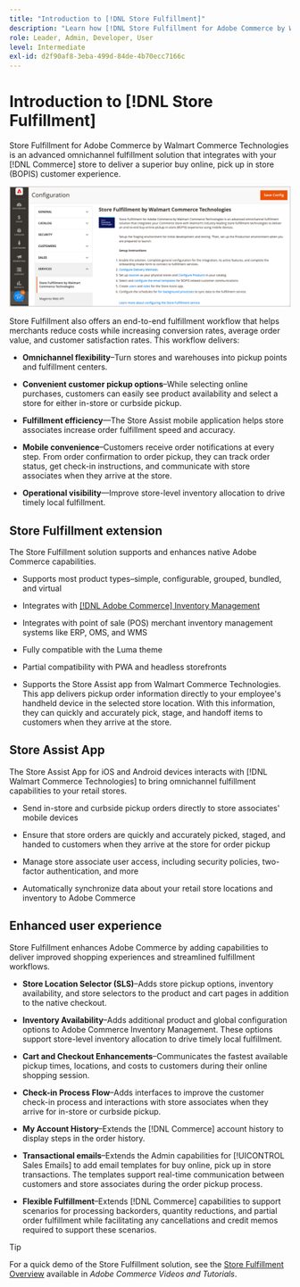 ```yaml
---
title: "Introduction to [!DNL Store Fulfillment]"
description: "Learn how [!DNL Store Fulfillment for Adobe Commerce by Walmart Commerce Technologies] supports buy online, pick up in store (BOPIS) for customers. Use the Store Assist mobile to streamline BOPIS fulfillment and order processing for store associates and Commerce customers."
role: Leader, Admin, Developer, User
level: Intermediate
exl-id: d2f90af8-3eba-499d-84de-4b70ecc7166c
---
```

# Introduction to [!DNL Store Fulfillment]

Store Fulfillment for Adobe Commerce by Walmart Commerce Technologies is an advanced omnichannel fulfillment solution that integrates with your [!DNL Commerce] store to deliver a superior buy online, pick up in store (BOPIS) customer experience.

![Store Fulfillment solution Adobe Admin configuration](assets/store-fulfillment-admin-home.png
)

Store Fulfillment also offers an end-to-end fulfillment workflow that helps merchants reduce costs while increasing conversion rates, average order value, and customer satisfaction rates. This workflow delivers:

* **Omnichannel flexibility**–Turn stores and warehouses into pickup points and fulfillment centers.

* **Convenient customer pickup options**–While selecting online purchases, customers can easily see product availability and select a store for either in-store or curbside pickup.

* **Fulfillment efficiency**—The Store Assist mobile application helps store associates increase order fulfillment speed and accuracy.

* **Mobile convenience**–Customers receive order notifications at every step. From order confirmation to order pickup, they can track order status, get check-in instructions, and communicate with store associates when they arrive at the store.

* **Operational visibility**—Improve store-level inventory allocation to drive timely local fulfillment.

## Store Fulfillment extension

The Store Fulfillment solution supports and enhances native Adobe Commerce capabilities.

* Supports most product types–simple, configurable, grouped, bundled, and virtual

* Integrates with [[!DNL Adobe Commerce] Inventory Management](https://docs.magento.com/user-guide/catalog/inventory-learn-more.html)

* Integrates with point of sale (POS) merchant inventory management systems like ERP, OMS, and WMS

* Fully compatible with the Luma theme

* Partial compatibility with PWA and headless storefronts

* Supports the Store Assist app from Walmart Commerce Technologies. This app delivers pickup order information directly to your employee's handheld device in the selected store location. With this information, they can quickly and accurately pick, stage, and handoff items to customers when they arrive at the store.

## Store Assist App

The Store Assist App for iOS and Android devices interacts with [!DNL Walmart Commerce Technologies] to bring omnichannel fulfillment capabilities to your retail stores.

* Send in-store and curbside pickup orders directly to store associates' mobile devices

* Ensure that store orders are quickly and accurately picked, staged, and handed to customers when they arrive at the store for order pickup

* Manage store associate user access, including security policies, two-factor authentication, and more

* Automatically synchronize data about your retail store locations and inventory to Adobe Commerce

## Enhanced user experience

Store Fulfillment enhances Adobe Commerce by adding capabilities to deliver improved shopping experiences and streamlined fulfillment workflows.

* **Store Location Selector (SLS)**–Adds store pickup options, inventory availability, and store selectors to the product and cart pages in addition to the native checkout.

* **Inventory Availability**–Adds additional product and global configuration options to Adobe Commerce Inventory Management. These options support store-level inventory allocation to drive timely local fulfillment.

* **Cart and Checkout Enhancements**–Communicates the fastest available pickup times, locations, and costs to customers during their online shopping session.

* **Check-in Process Flow**–Adds interfaces to improve the customer check-in process and interactions with store associates when they arrive for in-store or curbside pickup.

* **My Account History**–Extends the [!DNL Commerce] account history to display steps in the order history.

* **Transactional emails**–Extends the Admin capabilities for [!UICONTROL Sales Emails] to add email templates for buy online, pick up in store transactions. The templates support real-time communication between customers and store associates during the order pickup process.

* **Flexible Fulfillment**–Extends [!DNL Commerce] capabilities to support scenarios for processing backorders, quantity reductions, and partial order fulfillment while facilitating any cancellations and credit memos required to support these scenarios.

>[!TIP]
>
> For a quick demo of the Store Fulfillment solution, see the [Store Fulfillment Overview](https://experienceleague.adobe.com/docs/commerce-learn/tutorials/orders/store-fulfillment.html) available in _Adobe Commerce Videos and Tutorials_.


